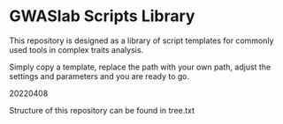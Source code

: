 # GWASlab Scripts Library


This repository is designed as a library of script templates for commonly used tools in complex traits analysis.

Simply copy a template, replace the path with your own path, adjust the settings and parameters and you are ready to go.


20220408

Structure of this repository can be found in tree.txt

